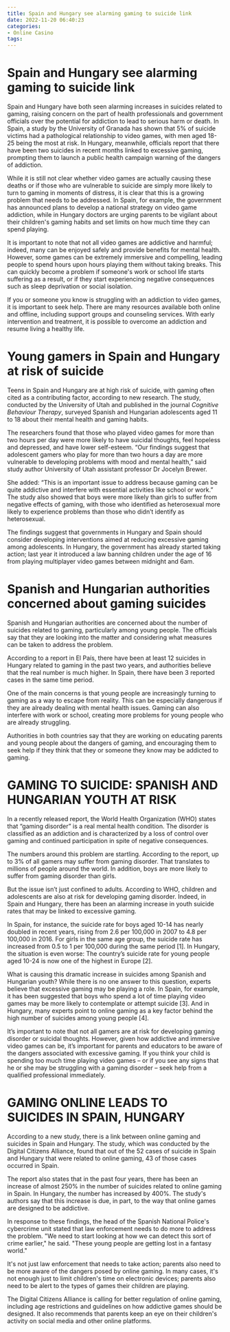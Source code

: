 ```yaml
---
title: Spain and Hungary see alarming gaming to suicide link
date: 2022-11-20 06:40:23
categories:
- Online Casino
tags:
---
```



#  Spain and Hungary see alarming gaming to suicide link

Spain and Hungary have both seen alarming increases in suicides related to gaming, raising concern on the part of health professionals and government officials over the potential for addiction to lead to serious harm or death. In Spain, a study by the University of Granada has shown that 5% of suicide victims had a pathological relationship to video games, with men aged 18-25 being the most at risk. In Hungary, meanwhile, officials report that there have been two suicides in recent months linked to excessive gaming, prompting them to launch a public health campaign warning of the dangers of addiction.

While it is still not clear whether video games are actually causing these deaths or if those who are vulnerable to suicide are simply more likely to turn to gaming in moments of distress, it is clear that this is a growing problem that needs to be addressed. In Spain, for example, the government has announced plans to develop a national strategy on video game addiction, while in Hungary doctors are urging parents to be vigilant about their children's gaming habits and set limits on how much time they can spend playing.

It is important to note that not all video games are addictive and harmful; indeed, many can be enjoyed safely and provide benefits for mental health. However, some games can be extremely immersive and compelling, leading people to spend hours upon hours playing them without taking breaks. This can quickly become a problem if someone's work or school life starts suffering as a result, or if they start experiencing negative consequences such as sleep deprivation or social isolation.

If you or someone you know is struggling with an addiction to video games, it is important to seek help. There are many resources available both online and offline, including support groups and counseling services. With early intervention and treatment, it is possible to overcome an addiction and resume living a healthy life.

#  Young gamers in Spain and Hungary at risk of suicide

Teens in Spain and Hungary are at high risk of suicide, with gaming often cited as a contributing factor, according to new research. The study, conducted by the University of Utah and published in the journal _Cognitive Behaviour Therapy_, surveyed Spanish and Hungarian adolescents aged 11 to 18 about their mental health and gaming habits.

The researchers found that those who played video games for more than two hours per day were more likely to have suicidal thoughts, feel hopeless and depressed, and have lower self-esteem. “Our findings suggest that adolescent gamers who play for more than two hours a day are more vulnerable to developing problems with mood and mental health,” said study author University of Utah assistant professor Dr Jocelyn Brewer.

She added: “This is an important issue to address because gaming can be quite addictive and interfere with essential activities like school or work.” The study also showed that boys were more likely than girls to suffer from negative effects of gaming, with those who identified as heterosexual more likely to experience problems than those who didn’t identify as heterosexual.

The findings suggest that governments in Hungary and Spain should consider developing interventions aimed at reducing excessive gaming among adolescents. In Hungary, the government has already started taking action; last year it introduced a law banning children under the age of 16 from playing multiplayer video games between midnight and 6am.

#  Spanish and Hungarian authorities concerned about gaming suicides

Spanish and Hungarian authorities are concerned about the number of suicides related to gaming, particularly among young people. The officials say that they are looking into the matter and considering what measures can be taken to address the problem.

According to a report in El País, there have been at least 12 suicides in Hungary related to gaming in the past two years, and authorities believe that the real number is much higher. In Spain, there have been 3 reported cases in the same time period.

One of the main concerns is that young people are increasingly turning to gaming as a way to escape from reality. This can be especially dangerous if they are already dealing with mental health issues. Gaming can also interfere with work or school, creating more problems for young people who are already struggling.

Authorities in both countries say that they are working on educating parents and young people about the dangers of gaming, and encouraging them to seek help if they think that they or someone they know may be addicted to gaming.

#  GAMING TO SUICIDE: SPANISH AND HUNGARIAN YOUTH AT RISK

In a recently released report, the World Health Organization (WHO) states that “gaming disorder” is a real mental health condition. The disorder is classified as an addiction and is characterized by a loss of control over gaming and continued participation in spite of negative consequences.

The numbers around this problem are startling. According to the report, up to 3% of all gamers may suffer from gaming disorder. That translates to millions of people around the world. In addition, boys are more likely to suffer from gaming disorder than girls.

But the issue isn’t just confined to adults. According to WHO, children and adolescents are also at risk for developing gaming disorder. Indeed, in Spain and Hungary, there has been an alarming increase in youth suicide rates that may be linked to excessive gaming.

In Spain, for instance, the suicide rate for boys aged 10-14 has nearly doubled in recent years, rising from 2.6 per 100,000 in 2007 to 4.8 per 100,000 in 2016. For girls in the same age group, the suicide rate has increased from 0.5 to 1 per 100,000 during the same period [1]. In Hungary, the situation is even worse: The country’s suicide rate for young people aged 10-24 is now one of the highest in Europe [2].

What is causing this dramatic increase in suicides among Spanish and Hungarian youth? While there is no one answer to this question, experts believe that excessive gaming may be playing a role. In Spain, for example, it has been suggested that boys who spend a lot of time playing video games may be more likely to contemplate or attempt suicide [3]. And in Hungary, many experts point to online gaming as a key factor behind the high number of suicides among young people [4].

It’s important to note that not all gamers are at risk for developing gaming disorder or suicidal thoughts. However, given how addictive and immersive video games can be, it’s important for parents and educators to be aware of the dangers associated with excessive gaming. If you think your child is spending too much time playing video games – or if you see any signs that he or she may be struggling with a gaming disorder – seek help from a qualified professional immediately.

#  GAMING ONLINE LEADS TO SUICIDES IN SPAIN, HUNGARY

According to a new study, there is a link between online gaming and suicides in Spain and Hungary. The study, which was conducted by the Digital Citizens Alliance, found that out of the 52 cases of suicide in Spain and Hungary that were related to online gaming, 43 of those cases occurred in Spain.

The report also states that in the past four years, there has been an increase of almost 250% in the number of suicides related to online gaming in Spain. In Hungary, the number has increased by 400%. The study's authors say that this increase is due, in part, to the way that online games are designed to be addictive.

In response to these findings, the head of the Spanish National Police's cybercrime unit stated that law enforcement needs to do more to address the problem. "We need to start looking at how we can detect this sort of crime earlier," he said. "These young people are getting lost in a fantasy world."

It's not just law enforcement that needs to take action; parents also need to be more aware of the dangers posed by online gaming. In many cases, it's not enough just to limit children's time on electronic devices; parents also need to be alert to the types of games their children are playing.

The Digital Citizens Alliance is calling for better regulation of online gaming, including age restrictions and guidelines on how addictive games should be designed. It also recommends that parents keep an eye on their children's activity on social media and other online platforms.